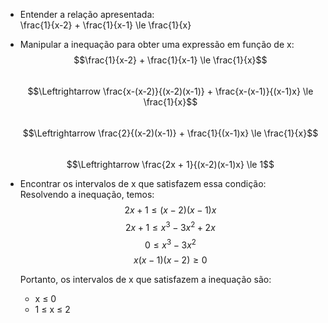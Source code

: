- Entender a relação apresentada:  
    \frac{1}{x-2} + \frac{1}{x-1} \le \frac{1}{x}
    
- Manipular a inequação para obter uma expressão em função de x:  
    $$\frac{1}{x-2} + \frac{1}{x-1} \le \frac{1}{x}$$  
    $$\Leftrightarrow \frac{x-(x-2)}{(x-2)(x-1)} + \frac{x-(x-1)}{(x-1)x} \le \frac{1}{x}$$  
    $$\Leftrightarrow \frac{2}{(x-2)(x-1)} + \frac{1}{(x-1)x} \le \frac{1}{x}$$  
    $$\Leftrightarrow \frac{2x + 1}{(x-2)(x-1)x} \le 1$$
    
- Encontrar os intervalos de x que satisfazem essa condição:  
    Resolvendo a inequação, temos:  
    $$2x + 1 \le (x-2)(x-1)x  $$
$$    2x + 1 \le x^3 - 3x^2 + 2x  $$
$$    0 \le x^3 - 3x^2  $$
    $$x(x-1)(x-2) \ge 0$$
    
    Portanto, os intervalos de x que satisfazem a inequação são:
    
    - x ≤ 0
    - 1 ≤ x ≤ 2